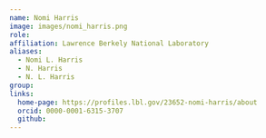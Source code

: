 ```yaml
---
name: Nomi Harris
image: images/nomi_harris.png
role: 
affiliation: Lawrence Berkely National Laboratory
aliases:
  - Nomi L. Harris
  - N. Harris
  - N. L. Harris
group: 
links:
  home-page: https://profiles.lbl.gov/23652-nomi-harris/about
  orcid: 0000-0001-6315-3707
  github:
---
```

